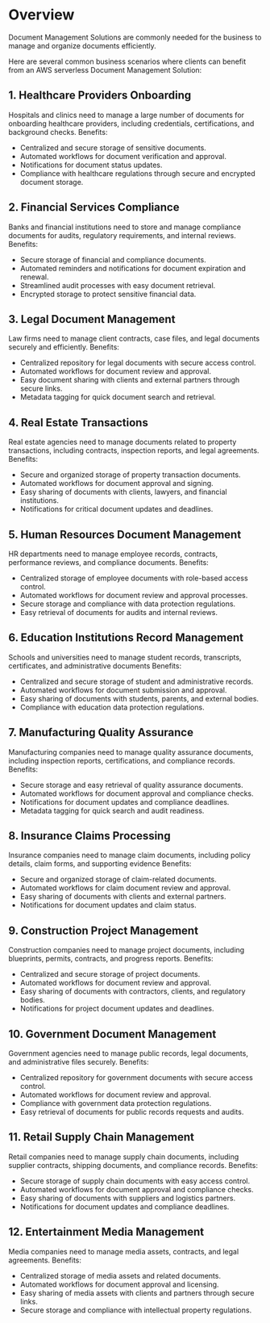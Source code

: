 # Overview

Document Management Solutions are commonly needed for the business to manage and organize documents efficiently. 

Here are several common business scenarios where clients can benefit from an AWS serverless Document Management Solution:

## 1. Healthcare Providers Onboarding

Hospitals and clinics need to manage a large number of documents for onboarding healthcare providers, including credentials, certifications, and background checks. Benefits:

- Centralized and secure storage of sensitive documents.
- Automated workflows for document verification and approval.
- Notifications for document status updates.
- Compliance with healthcare regulations through secure and encrypted document storage.

## 2. Financial Services Compliance

Banks and financial institutions need to store and manage compliance documents for audits, regulatory requirements, and internal reviews. Benefits:

- Secure storage of financial and compliance documents.
- Automated reminders and notifications for document expiration and renewal.
- Streamlined audit processes with easy document retrieval.
- Encrypted storage to protect sensitive financial data.

## 3. Legal Document Management

Law firms need to manage client contracts, case files, and legal documents securely and efficiently. Benefits:

- Centralized repository for legal documents with secure access control.
- Automated workflows for document review and approval.
- Easy document sharing with clients and external partners through secure links.
- Metadata tagging for quick document search and retrieval.

## 4. Real Estate Transactions

Real estate agencies need to manage documents related to property transactions, including contracts, inspection reports, and legal agreements. Benefits:

- Secure and organized storage of property transaction documents.
- Automated workflows for document approval and signing.
- Easy sharing of documents with clients, lawyers, and financial institutions.
- Notifications for critical document updates and deadlines.

## 5. Human Resources Document Management

HR departments need to manage employee records, contracts, performance reviews, and compliance documents. Benefits:

- Centralized storage of employee documents with role-based access control.
- Automated workflows for document review and approval processes.
- Secure storage and compliance with data protection regulations.
- Easy retrieval of documents for audits and internal reviews.

## 6. Education Institutions Record Management

Schools and universities need to manage student records, transcripts, certificates, and administrative documents Benefits:

- Centralized and secure storage of student and administrative records.
- Automated workflows for document submission and approval.
- Easy sharing of documents with students, parents, and external bodies.
- Compliance with education data protection regulations.

## 7. Manufacturing Quality Assurance

Manufacturing companies need to manage quality assurance documents, including inspection reports, certifications, and compliance records. Benefits:

- Secure storage and easy retrieval of quality assurance documents.
- Automated workflows for document approval and compliance checks.
- Notifications for document updates and compliance deadlines.
- Metadata tagging for quick search and audit readiness.

## 8. Insurance Claims Processing
Insurance companies need to manage claim documents, including policy details, claim forms, and supporting evidence Benefits:

- Secure and organized storage of claim-related documents.
- Automated workflows for claim document review and approval.
- Easy sharing of documents with clients and external partners.
- Notifications for document updates and claim status.

## 9. Construction Project Management

Construction companies need to manage project documents, including blueprints, permits, contracts, and progress reports. Benefits:

- Centralized and secure storage of project documents.
- Automated workflows for document review and approval.
- Easy sharing of documents with contractors, clients, and regulatory bodies.
- Notifications for project document updates and deadlines.

## 10. Government Document Management

Government agencies need to manage public records, legal documents, and administrative files securely. Benefits:

- Centralized repository for government documents with secure access control.
- Automated workflows for document review and approval.
- Compliance with government data protection regulations.
- Easy retrieval of documents for public records requests and audits.

## 11. Retail Supply Chain Management

Retail companies need to manage supply chain documents, including supplier contracts, shipping documents, and compliance records. Benefits:

- Secure storage of supply chain documents with easy access control.
- Automated workflows for document approval and compliance checks.
- Easy sharing of documents with suppliers and logistics partners.
- Notifications for document updates and compliance deadlines.

## 12. Entertainment Media Management

Media companies need to manage media assets, contracts, and legal agreements. Benefits:

- Centralized storage of media assets and related documents.
- Automated workflows for document approval and licensing.
- Easy sharing of media assets with clients and partners through secure links.
- Secure storage and compliance with intellectual property regulations.